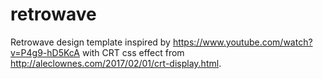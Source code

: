 # retrowave
Retrowave design template inspired by https://www.youtube.com/watch?v=P4g9-hD5KcA with CRT css effect from http://aleclownes.com/2017/02/01/crt-display.html. 

